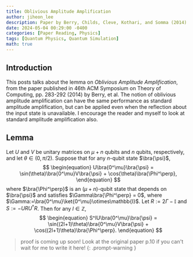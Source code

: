 ```yaml
---
title: Oblivious Amplitude Amplification
author: jiheon_lee
description: Paper by Berry, Childs, Cleve, Kothari, and Somma (2014)
date: 2024-05-04 00:29:00 -0400
categories: [Paper Reading, Physics]
tags: [Quantum Physics, Quantum Simulation]
math: true
---
```


## Introduction
This posts talks about the lemma on _Oblivious Amplitude Amplification_, from the paper published in 46th ACM Symposium on Theory of Computing, pp. 283-292 (2014) by Berry, et al. The notion of oblivious amplitude amplification can have the same performance as standard amplitude amplification, but can be applied even when the reflection about the input state is unavailable. I encourage the reader and myself to look at standard amplitude amplification also.

## Lemma
Let $U$ and $V$ be unitary matrices on $\mu + n$ qubits and $n$ qubits, respectively, and let $\theta\in (0,\pi/2)$. Suppose that for any $n$-qubit state $\bra{\psi}$,
$$
\begin{equation}
  U\bra{0^\mu}\bra{\psi} = \sin(\theta)\bra{0^\mu}V\bra{\psi} + \cos(\theta)\bra{\Phi^\perp},
\end{equation}
$$
where $\bra{\Phi^\perp}$ is an $(\mu + n)$-qubit state that depends on $\bra{\psi}$ and satisfies $\Gamma\bra{\Phi^\perp} = 0$, where $\Gamma:=\bra{0^\mu}\ket{0^\mu}\otimes\mathbb{I}$. Let $R:=2\Gamma - \mathbb{I}$ and $S:=-URU^\dagger R$. Then for any $l\in\mathbb{Z}$,
$$
\begin{equation}
  S^lU\bra{0^\mu}\bra{\psi} = \sin((2l+1)\theta)\bra{0^\mu}V\bra{\psi} + \cos((2l+1)\theta)\bra{\Phi^\perp}.
\end{equation}
$$

> proof is coming up soon! Look at the original paper p.10 if you can't wait for me to write it here!
{: .prompt-warning }
